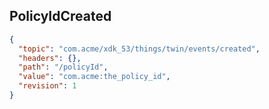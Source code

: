 ## PolicyIdCreated

```json
{
  "topic": "com.acme/xdk_53/things/twin/events/created",
  "headers": {},
  "path": "/policyId",
  "value": "com.acme:the_policy_id",
  "revision": 1
}
```
